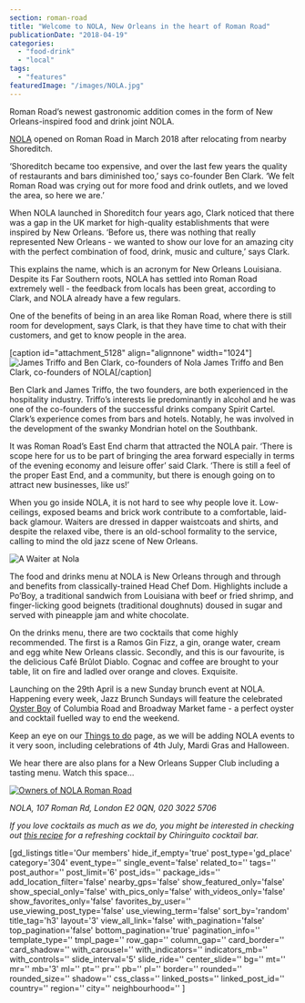 ```yaml
---
section: roman-road
title: "Welcome to NOLA, New Orleans in the heart of Roman Road"
publicationDate: "2018-04-19"
categories: 
  - "food-drink"
  - "local"
tags: 
  - "features"
featuredImage: "/images/NOLA.jpg"
---
```


Roman Road’s newest gastronomic addition comes in the form of New Orleans-inspired food and drink joint NOLA.

[NOLA](https://nola-group.com/) opened on Roman Road in March 2018 after relocating from nearby Shoreditch.

‘Shoreditch became too expensive, and over the last few years the quality of restaurants and bars diminished too,’ says co-founder Ben Clark. ‘We felt Roman Road was crying out for more food and drink outlets, and we loved the area, so here we are.’

When NOLA launched in Shoreditch four years ago, Clark noticed that there was a gap in the UK market for high-quality establishments that were inspired by New Orleans. ‘Before us, there was nothing that really represented New Orleans - we wanted to show our love for an amazing city with the perfect combination of food, drink, music and culture,’ says Clark.

This explains the name, which is an acronym for New Orleans Louisiana. Despite its Far Southern roots, NOLA has settled into Roman Road extremely well - the feedback from locals has been great, according to Clark, and NOLA already have a few regulars.

One of the benefits of being in an area like Roman Road, where there is still room for development, says Clark, is that they have time to chat with their customers, and get to know people in the area.

\[caption id="attachment\_5128" align="alignnone" width="1024"\]![James Triffo and Ben Clark, co-founders of Nola ](/images/Ben-James-Nola-Roman-Road-London-01-1024x683.jpg) James Triffo and Ben Clark, co-founders of NOLA\[/caption\]

Ben Clark and James Triffo, the two founders, are both experienced in the hospitality industry. Triffo’s interests lie predominantly in alcohol and he was one of the co-founders of the successful drinks company Spirit Cartel. Clark’s experience comes from bars and hotels. Notably, he was involved in the development of the swanky Mondrian hotel on the Southbank.

It was Roman Road’s East End charm that attracted the NOLA pair. ‘There is scope here for us to be part of bringing the area forward especially in terms of the evening economy and leisure offer’ said Clark. ‘There is still a feel of the proper East End, and a community, but there is enough going on to attract new businesses, like us!’

When you go inside NOLA, it is not hard to see why people love it. Low-ceilings, exposed beams and brick work contribute to a comfortable, laid-back glamour. Waiters are dressed in dapper waistcoats and shirts, and despite the relaxed vibe, there is an old-school formality to the service, calling to mind the old jazz scene of New Orleans.

![A Waiter at Nola ](/images/nola-roman-road-globe-town-07-1024x683.jpg)

The food and drinks menu at NOLA is New Orleans through and through and benefits from classically-trained Head Chef Dom. Highlights include a Po’Boy, a traditional sandwich from Louisiana with beef or fried shrimp, and finger-licking good beignets (traditional doughnuts) doused in sugar and served with pineapple jam and white chocolate.

On the drinks menu, there are two cocktails that come highly recommended. The first is a Ramos Gin Fizz, a gin, orange water, cream and egg white New Orleans classic. Secondly, and this is our favourite, is the delicious Café Brûlot Diablo. Cognac and coffee are brought to your table, lit on fire and ladled over orange and cloves. Exquisite.

Launching on the 29th April is a new Sunday brunch event at NOLA. Happening every week, Jazz Brunch Sundays will feature the celebrated [Oyster Boy](https://www.oysterboyevents.com/) of Columbia Road and Broadway Market fame - a perfect oyster and cocktail fuelled way to end the weekend.

Keep an eye on our [Things to do](https://romanroadlondon.com/whats-on) page, as we will be adding NOLA events to it very soon, including celebrations of 4th July, Mardi Gras and Halloween.

We hear there are also plans for a New Orleans Supper Club including a tasting menu. Watch this space...

[![Owners of NOLA Roman Road](/images/Nola-Roman-Road-07.jpg)](https://romanroadlondon.com/wp-content/uploads/2018/04/Nola-Roman-Road-07.jpg)

_NOLA, 107 Roman Rd, London E2 0QN, 020 3022 5706_

_If you love cocktails as much as we do, you might be interested in checking out [this recipe](https://romanroadlondon.com/chiringuitos-cocktail-recipe-chirinjito-mojito/) for a refreshing cocktail by Chiringuito cocktail bar._

\[gd\_listings title='Our members' hide\_if\_empty='true' post\_type='gd\_place' category='304' event\_type='' single\_event='false' related\_to='' tags='' post\_author='' post\_limit='6' post\_ids='' package\_ids='' add\_location\_filter='false' nearby\_gps='false' show\_featured\_only='false' show\_special\_only='false' with\_pics\_only='false' with\_videos\_only='false' show\_favorites\_only='false' favorites\_by\_user='' use\_viewing\_post\_type='false' use\_viewing\_term='false' sort\_by='random' title\_tag='h3' layout='3' view\_all\_link='false' with\_pagination='false' top\_pagination='false' bottom\_pagination='true' pagination\_info='' template\_type='' tmpl\_page='' row\_gap='' column\_gap='' card\_border='' card\_shadow='' with\_carousel='' with\_indicators='' indicators\_mb='' with\_controls='' slide\_interval='5' slide\_ride='' center\_slide='' bg='' mt='' mr='' mb='3' ml='' pt='' pr='' pb='' pl='' border='' rounded='' rounded\_size='' shadow='' css\_class='' linked\_posts='' linked\_post\_id='' country='' region='' city='' neighbourhood='' \]
